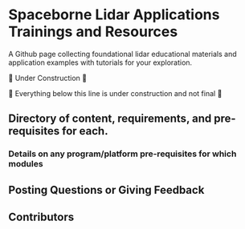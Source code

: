 # Spaceborne Lidar Applications Trainings and Resources

​A Github page collecting foundational lidar educational materials and application examples with tutorials for your exploration.

:construction: Under Construction :construction:

:construction: Everything below this line is under construction and not final :construction:

## Directory of content, requirements, and pre-requisites for each.


### Details on any program/platform pre-requisites for which modules


## Posting Questions or Giving Feedback

## Contributors

